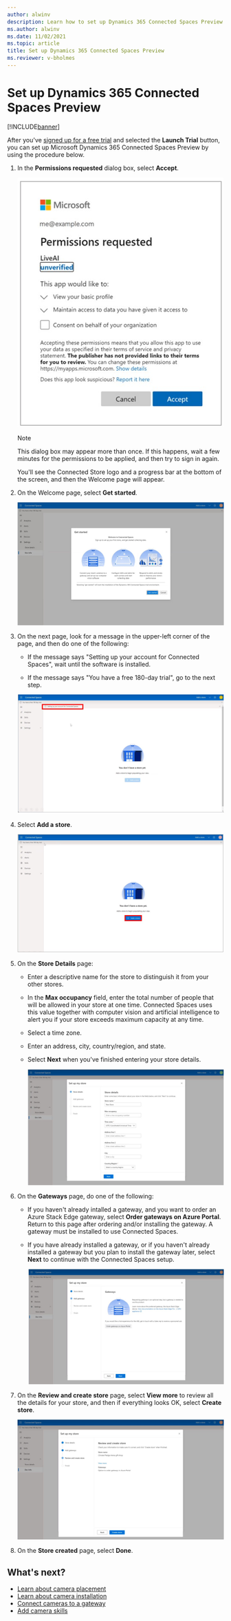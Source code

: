 ```yaml
---
author: alwinv
description: Learn how to set up Dynamics 365 Connected Spaces Preview
ms.author: alwinv
ms.date: 11/02/2021
ms.topic: article
title: Set up Dynamics 365 Connected Spaces Preview
ms.reviewer: v-bholmes
---
```


# Set up Dynamics 365 Connected Spaces Preview

[!INCLUDE[banner](includes/banner.md)]

After you've [signed up for a free trial](trial-signup.md) and selected the **Launch Trial** button, you can set up Microsoft Dynamics 365 Connected Spaces Preview by using the procedure below. 

1. In the **Permissions requested** dialog box, select **Accept**.

    ![Screenshot of Permissions requested dialog box.](media/setup-permissions-requested.jpg "Screenshot of Permissions requested dialog box")
    
    > [!NOTE]
    > This dialog box may appear more than once. If this happens, wait a few minutes for the permissions to be applied, and then try to sign in again.

   You'll see the Connected Store logo and a progress bar at the bottom of the screen, and then the Welcome page will appear. 

2. On the Welcome page, select **Get started**.

   ![Screenshot of Get started page.](media/setup-get-started.jpg "Screenshot of Get started page")

3. On the next page, look for a message in the upper-left corner of the page, and then do one of the following:

    - If the message says "Setting up your account for Connected Spaces", wait until the software is installed.

    - If the message says "You have a free 180-day trial", go to the next step. 

     ![Screenshot of Setting up your account for Connected Spaces message.](media/setup-installing-message.jpg "Screenshot of Setting up your account for Connected Spaces message")
  
4. Select **Add a store**.

   ![Screenshot of Get started page.](media/setup-add-store.jpg "Screenshot of Get started page")

5. On the **Store Details** page:

    - Enter a descriptive name for the store to distinguish it from your other stores.

    - In the **Max occupancy** field, enter the total number of people that will be allowed in your store at one time. Connected Spaces uses this value together with computer vision and artificial intelligence to alert you if your store exceeds maximum capacity at any time.

    - Select a time zone.

    - Enter an address, city, country/region, and state.
    
    - Select **Next** when you've finished entering your store details.

      ![Screenshot of Store details page.](media/setup-store-details.jpg "Screenshot of Store details page")
   
6. On the **Gateways** page, do one of the following:

    - If you haven't already intalled a gateway, and you want to order an Azure Stack Edge gateway, select **Order gateways on Azure Portal**. Return to this page after ordering and/or installing the gateway. A gateway must be installed to use Connected Spaces.  
    - If you have already installed a gateway, or if you haven't already installed a gateway but you plan to install the gateway later, select **Next** to continue with the Connected Spaces setup.

        ![Screenshot of Gateways page.](media/setup-gateways.jpg "Screenshot of Gateways page")
        
7. On the **Review and create store** page, select **View more** to review all the details for your store, and then if everything looks OK, select **Create store**.

    ![Screenshot of Gateways page.](media/setup-review.jpg "Screenshot of Gateways page")
    
8. On the **Store created** page, select **Done**.

## What's next?

- [Learn about camera placement](camera-placement-checklist.md)
- [Learn about camera installation](install-cameras.md)
- [Connect cameras to a gateway](cameras-connect.md)
- [Add camera skills](cameras-add-skills.md)
